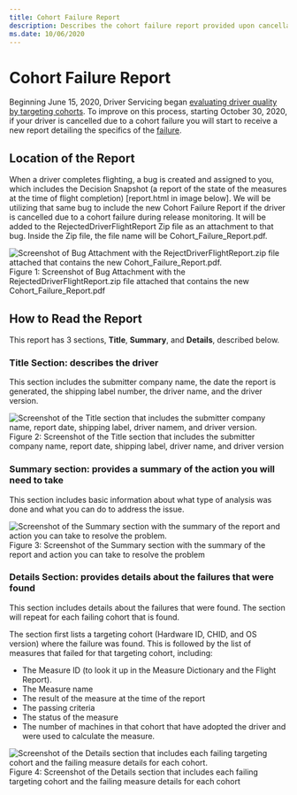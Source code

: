 ```yaml
---
title: Cohort Failure Report
description: Describes the cohort failure report provided upon cancellation
ms.date: 10/06/2020
---
```


# Cohort Failure Report

Beginning June 15, 2020, Driver Servicing began [evaluating driver quality by targeting cohorts](./overview-of-microsoft-driver-measure-dictionary.md#evaluating-by-targeting-cohort). To improve on this process, starting October 30, 2020, if your driver is cancelled due to a cohort failure you will start to receive a new report detailing the specifics of the [failure](./overview-of-microsoft-driver-measure-dictionary.md#evaluating-by-targeting-cohort).

## Location of the Report

When a driver completes flighting, a bug is created and assigned to you, which includes the Decision Snapshot (a report of the state of the measures at the time of flight completion) [report.html in image below]. We will be utilizing that same bug to include the new Cohort Failure Report if the driver is cancelled due to a cohort failure during release monitoring. It will be added to the RejectedDriverFlightReport Zip file as an attachment to that bug. Inside the Zip file, the file name will be Cohort_Failure_Report.pdf.

![Screenshot of Bug Attachment with the RejectDriverFlightReport.zip file attached that contains the new Cohort_Failure_Report.pdf.](images/IDRReportBug.png)
Figure 1: Screenshot of Bug Attachment with the RejectedDriverFlightReport.zip file attached that contains the new Cohort_Failure_Report.pdf

## How to Read the Report

This report has 3 sections, **Title**, **Summary**, and **Details**, described below.

### Title Section: describes the driver

This section includes the submitter company name, the date the report is generated, the shipping label number, the driver name, and the driver version.

![Screenshot of the Title section that includes the submitter company name, report date, shipping label, driver namem, and driver version.](images/IDRReportTitle.png)
Figure 2: Screenshot of the Title section that includes the submitter company name, report date, shipping label, driver name, and driver version

### Summary section: provides a summary of the action you will need to take

This section includes basic information about what type of analysis was done and what you can do to address the issue.

![Screenshot of the Summary section with the summary of the report and action you can take to resolve the problem.](images/IDRReportSummary.png)
Figure 3: Screenshot of the Summary section with the summary of the report and action you can take to resolve the problem

### Details Section: provides details about the failures that were found

This section includes details about the failures that were found. The section will repeat for each failing cohort that is found. 

The section first lists a targeting cohort (Hardware ID, CHID, and OS version) where the failure was found. This is followed by the list of measures that failed for that targeting cohort, including:

- The Measure ID (to look it up in the Measure Dictionary and the Flight Report).
- The Measure name
- The result of the measure at the time of the report
- The passing criteria
- The status of the measure
- The number of machines in that cohort that have adopted the driver and were used to calculate the measure.

![Screenshot of the Details section that includes each failing targeting cohort and the failing measure details for each cohort.](images/IDRReportDetails.png)
Figure 4: Screenshot of the Details section that includes each failing targeting cohort and the failing measure details for each cohort
